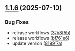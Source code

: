 ## [1.1.6](https://github.com/Watchlog-monitoring/watchlog-php/compare/1.1.5...1.1.6) (2025-07-10)


### Bug Fixes

* release workflows ([37b8f5b](https://github.com/Watchlog-monitoring/watchlog-php/commit/37b8f5b4a2068e74c45010be1b413f17de563c28))
* release workflows ([bf761e6](https://github.com/Watchlog-monitoring/watchlog-php/commit/bf761e667bc11db76e37334bd3f541b680daa69c))
* update version ([819917a](https://github.com/Watchlog-monitoring/watchlog-php/commit/819917a6e249dbeca70eb666f948e3fe6e3dc03f))
